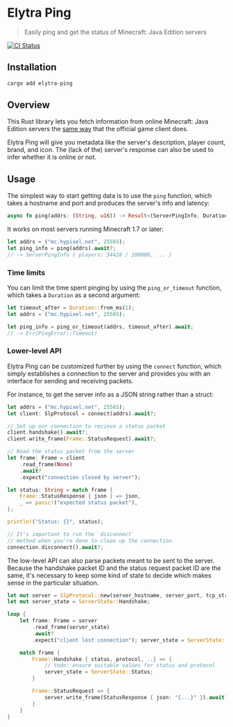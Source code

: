 # Elytra Ping

> Easily ping and get the status of Minecraft: Java Edition servers

[![CI Status](https://github.com/doinkythederp/elytra-ping/actions/workflows/build.yml/badge.svg)](https://github.com/doinkythederp/elytra-ping/actions/workflows/build.yml)

## Installation

```sh
cargo add elytra-ping
```

## Overview

This Rust library lets you fetch information from online Minecraft: Java Edition servers the [same way](https://wiki.vg/Server_List_Ping) that the official game client does.

Elytra Ping will give you metadata like the server's description, player count, brand, and icon. The (lack of the) server's response can also be used to infer whether it is online or not.

## Usage

The simplest way to start getting data is to use the `ping` function, which takes a hostname and port and produces the server's info and latency:

```rs
async fn ping(addrs: (String, u16)) -> Result<(ServerPingInfo, Duration), PingError>
```

It works on most servers running Minecraft 1.7 or later:

```rs
let addrs = ("mc.hypixel.net", 25565);
let ping_info = ping(addrs).await?;
// -> ServerPingInfo { players: 34428 / 100000, ... }
```

### Time limits

You can limit the time spent pinging by using the `ping_or_timeout` function, which takes a `Duration` as a second argument:

```rs
let timeout_after = Duration::from_ms(1);
let addrs = ("mc.hypixel.net", 25565);

let ping_info = ping_or_timeout(addrs, timeout_after).await;
// -> Err(PingError::Timeout)
```

### Lower-level API

Elytra Ping can be customized further by using the `connect` function, which simply establishes a connection to the server and provides you with an interface for sending and receiving packets.

For instance, to get the server info as a JSON string rather than a struct:

```rs
let addrs = ("mc.hypixel.net", 25565);
let client: SlpProtocol = connect(addrs).await?;

// Set up our connection to recieve a status packet
client.handshake().await?;
client.write_frame(Frame::StatusRequest).await?;

// Read the status packet from the server
let frame: Frame = client
    .read_frame(None)
    .await?
    .expect("connection closed by server");

let status: String = match frame {
    Frame::StatusResponse { json } => json,
    _ => panic!("expected status packet"),
};

println!("Status: {}", status);

// It's important to run the `disconnect`
// method when you're done to clean up the connection.
connection.disconnect().await?;
```

The low-level API can also parse packets meant to be sent to the server. Because the handshake packet ID and the status request packet ID are the same, it's necessary to keep some kind of state to decide which makes sense in the particular situation.

```rs
let mut server = SlpProtocol::new(server_hostname, server_port, tcp_stream);
let mut server_state = ServerState::Handshake;

loop {
    let frame: Frame = server
        .read_frame(server_state)
        .await?
        .expect("client lost connection"); server_state = ServerState::Status;

    match frame {
        Frame::Handshake { status, protocol, ..} => {
            // todo: ensure suitable values for status and protocol
            server_state = ServerState::Status;
        }

        Frame::StatusRequest => {
            server.write_frame(StatusResponse { json: "{...}" }).await?;
        }
    }
}
```
